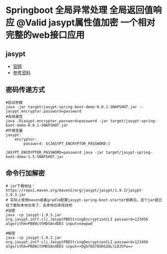 # Springboot 全局异常处理 全局返回值响应 @Valid jasypt属性值加密 一个相对完整的web接口应用

## jasypt
* [官网](https://github.com/ulisesbocchio/jasypt-spring-boot)
* [参考资料](https://blog.csdn.net/wangmx1993328/article/details/106421101)

## 密码传递方式
```shell script
#启动参数
java -jar target/jasypt-spring-boot-demo-0.0.1-SNAPSHOT.jar --jasypt.encryptor.password=password
#系统属性
java -Djasypt.encryptor.password=password -jar target/jasypt-spring-boot-demo-0.0.1-SNAPSHOT.jar
#环境变量
jasypt:
    encryptor:
        password: ${JASYPT_ENCRYPTOR_PASSWORD:}

JASYPT_ENCRYPTOR_PASSWORD=password java -jar target/jasypt-spring-boot-demo-1.5-SNAPSHOT.jar
```

## 命令行加解密
```shell script
# jar下载地址：https://repo1.maven.org/maven2/org/jasypt/jasypt/1.9.3/jasypt-1.9.3.jar
# 实际上使用maven或者gradle配置jasypt-spring-boot-starter依赖后，这个jar就已经下载到本地仓库了，去本地仓库找找吧
#加密
java -cp jasypt-1.9.3.jar org.jasypt.intf.cli.JasyptPBEStringEncryptionCLI password=123456 algorithm=PBEWithMD5AndDES input=newpwd

#解密
java -cp jasypt-1.9.3.jar org.jasypt.intf.cli.JasyptPBEStringDecryptionCLI password=123456 algorithm=PBEWithMD5AndDES input=+Dgb76G78U6GIALlLDJUfw==
```